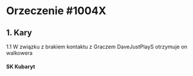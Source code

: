 # Orzeczenie #1004X

## 1. Kary
1.1 W związku z brakiem kontaktu z Graczem DaveJustPlayS otrzymuje on walkowera

#### SK Kubaryt

